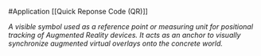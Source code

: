 #Application 
[[Quick Reponse Code (QR)]]

_A visible symbol used as a reference point or measuring unit for positional tracking of Augmented Reality devices. It acts as an anchor to visually synchronize augmented virtual overlays onto the concrete world._